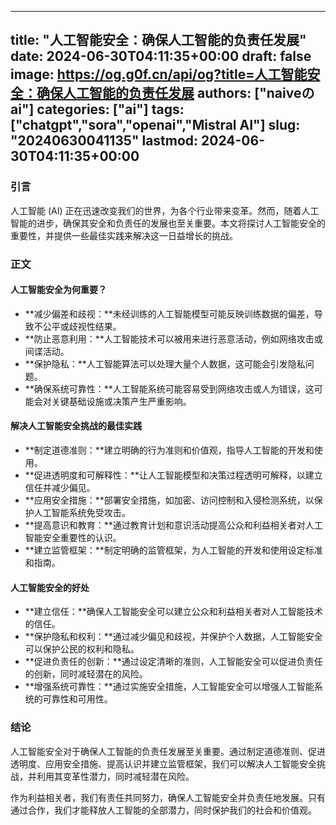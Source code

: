 
---
title: "人工智能安全：确保人工智能的负责任发展"
date: 2024-06-30T04:11:35+00:00
draft: false
image: https://og.g0f.cn/api/og?title=人工智能安全：确保人工智能的负责任发展
authors: ["naiveのai"]
categories: ["ai"]
tags: ["chatgpt","sora","openai","Mistral AI"]
slug: "20240630041135"
lastmod: 2024-06-30T04:11:35+00:00
---
### 引言

人工智能 (AI) 正在迅速改变我们的世界，为各个行业带来变革。然而，随着人工智能的进步，确保其安全和负责任的发展也至关重要。本文将探讨人工智能安全的重要性，并提供一些最佳实践来解决这一日益增长的挑战。

### 正文

#### 人工智能安全为何重要？

* **减少偏差和歧视：**未经训练的人工智能模型可能反映训练数据的偏差，导致不公平或歧视性结果。
* **防止恶意利用：**人工智能技术可以被用来进行恶意活动，例如网络攻击或间谍活动。
* **保护隐私：**人工智能算法可以处理大量个人数据，这可能会引发隐私问题。
* **确保系统可靠性：**人工智能系统可能容易受到网络攻击或人为错误，这可能会对关键基础设施或决策产生严重影响。

#### 解决人工智能安全挑战的最佳实践

* **制定道德准则：**建立明确的行为准则和价值观，指导人工智能的开发和使用。
* **促进透明度和可解释性：**让人工智能模型和决策过程透明可解释，以建立信任并减少偏见。
* **应用安全措施：**部署安全措施，如加密、访问控制和入侵检测系统，以保护人工智能系统免受攻击。
* **提高意识和教育：**通过教育计划和意识活动提高公众和利益相关者对人工智能安全重要性的认识。
* **建立监管框架：**制定明确的监管框架，为人工智能的开发和使用设定标准和指南。

#### 人工智能安全的好处

* **建立信任：**确保人工智能安全可以建立公众和利益相关者对人工智能技术的信任。
* **保护隐私和权利：**通过减少偏见和歧视，并保护个人数据，人工智能安全可以保护公民的权利和隐私。
* **促进负责任的创新：**通过设定清晰的准则，人工智能安全可以促进负责任的创新，同时减轻潜在的风险。
* **增强系统可靠性：**通过实施安全措施，人工智能安全可以增强人工智能系统的可靠性和可用性。

### 结论

人工智能安全对于确保人工智能的负责任发展至关重要。通过制定道德准则、促进透明度、应用安全措施、提高认识并建立监管框架，我们可以解决人工智能安全挑战，并利用其变革性潜力，同时减轻潜在风险。

作为利益相关者，我们有责任共同努力，确保人工智能安全并负责任地发展。只有通过合作，我们才能释放人工智能的全部潜力，同时保护我们的社会和价值观。